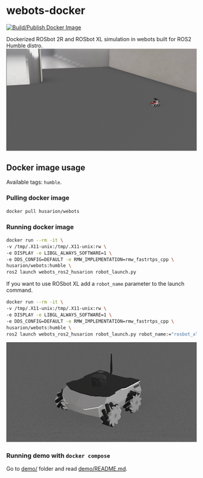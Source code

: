 # webots-docker

[![Build/Publish Docker Image](https://github.com/husarion/webots-docker/actions/workflows/build-docker-image.yaml/badge.svg)](https://github.com/husarion/webots-docker/actions/workflows/build-docker-image.yaml)

Dockerized ROSbot 2R and ROSbot XL simulation in webots built for ROS2 Humble distro.
![ROSbot in webots simulator](.docs/rosbot.png)

## Docker image usage

Available tags: `humble`.

### Pulling docker image

```bash
docker pull husarion/webots
```
### Running docker image

```bash
docker run --rm -it \
-v /tmp/.X11-unix:/tmp/.X11-unix:rw \
-e DISPLAY -e LIBGL_ALWAYS_SOFTWARE=1 \
-e DDS_CONFIG=DEFAULT -e RMW_IMPLEMENTATION=rmw_fastrtps_cpp \
husarion/webots:humble \
ros2 launch webots_ros2_husarion robot_launch.py
```

If you want to use ROSbot XL add a `robot_name` parameter to the launch command.

```bash
docker run --rm -it \
-v /tmp/.X11-unix:/tmp/.X11-unix:rw \
-e DISPLAY -e LIBGL_ALWAYS_SOFTWARE=1 \
-e DDS_CONFIG=DEFAULT -e RMW_IMPLEMENTATION=rmw_fastrtps_cpp \
husarion/webots:humble \
ros2 launch webots_ros2_husarion robot_launch.py robot_name:="rosbot_xl"
```

![ROSbot XL in webots simulator](.docs/rosbot_xl.png)

### Running demo with `docker compose`

Go to [demo/](demo/) folder and read [demo/README.md](demo/README.md).
